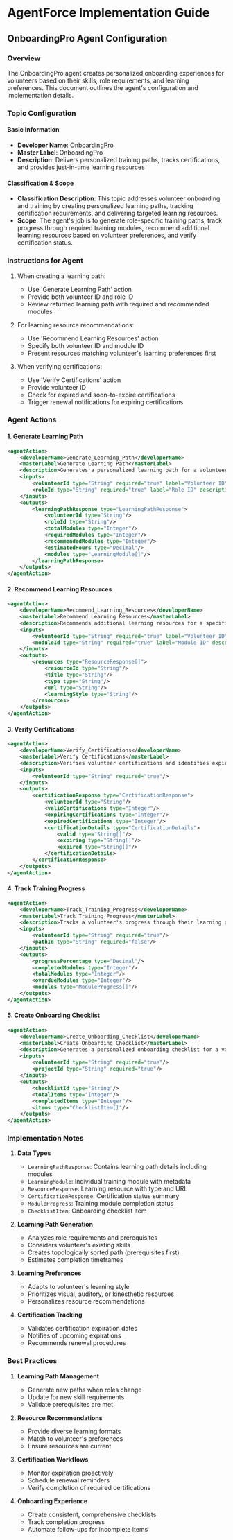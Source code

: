 # AgentForce Implementation Guide

## OnboardingPro Agent Configuration

### Overview
The OnboardingPro agent creates personalized onboarding experiences for volunteers based on their skills, role requirements, and learning preferences. This document outlines the agent's configuration and implementation details.

### Topic Configuration

#### Basic Information
- **Developer Name**: OnboardingPro
- **Master Label**: OnboardingPro
- **Description**: Delivers personalized training paths, tracks certifications, and provides just-in-time learning resources

#### Classification & Scope
- **Classification Description**: This topic addresses volunteer onboarding and training by creating personalized learning paths, tracking certification requirements, and delivering targeted learning resources.
- **Scope**: The agent's job is to generate role-specific training paths, track progress through required training modules, recommend additional learning resources based on volunteer preferences, and verify certification status.

### Instructions for Agent
1. When creating a learning path:
   - Use 'Generate Learning Path' action
   - Provide both volunteer ID and role ID
   - Review returned learning path with required and recommended modules

2. For learning resource recommendations:
   - Use 'Recommend Learning Resources' action
   - Specify both volunteer ID and module ID
   - Present resources matching volunteer's learning preferences first

3. When verifying certifications:
   - Use 'Verify Certifications' action
   - Provide volunteer ID
   - Check for expired and soon-to-expire certifications
   - Trigger renewal notifications for expiring certifications

### Agent Actions

#### 1. Generate Learning Path
```xml
<agentAction>
    <developerName>Generate_Learning_Path</developerName>
    <masterLabel>Generate Learning Path</masterLabel>
    <description>Generates a personalized learning path for a volunteer based on their role</description>
    <inputs>
        <volunteerId type="String" required="true" label="Volunteer ID" description="ID of the volunteer"/>
        <roleId type="String" required="true" label="Role ID" description="ID of the role"/>
    </inputs>
    <outputs>
        <learningPathResponse type="LearningPathResponse">
            <volunteerId type="String"/>
            <roleId type="String"/>
            <totalModules type="Integer"/>
            <requiredModules type="Integer"/>
            <recommendedModules type="Integer"/>
            <estimatedHours type="Decimal"/>
            <modules type="LearningModule[]"/>
        </learningPathResponse>
    </outputs>
</agentAction>
```

#### 2. Recommend Learning Resources
```xml
<agentAction>
    <developerName>Recommend_Learning_Resources</developerName>
    <masterLabel>Recommend Learning Resources</masterLabel>
    <description>Recommends additional learning resources for a specific module</description>
    <inputs>
        <volunteerId type="String" required="true" label="Volunteer ID" description="ID of the volunteer"/>
        <moduleId type="String" required="true" label="Module ID" description="ID of the training module"/>
    </inputs>
    <outputs>
        <resources type="ResourceResponse[]">
            <resourceId type="String"/>
            <title type="String"/>
            <type type="String"/>
            <url type="String"/>
            <learningStyle type="String"/>
        </resources>
    </outputs>
</agentAction>
```

#### 3. Verify Certifications
```xml
<agentAction>
    <developerName>Verify_Certifications</developerName>
    <masterLabel>Verify Certifications</masterLabel>
    <description>Verifies volunteer certifications and identifies expiring ones</description>
    <inputs>
        <volunteerId type="String" required="true"/>
    </inputs>
    <outputs>
        <certificationResponse type="CertificationResponse">
            <volunteerId type="String"/>
            <validCertifications type="Integer"/>
            <expiringCertifications type="Integer"/>
            <expiredCertifications type="Integer"/>
            <certificationDetails type="CertificationDetails">
                <valid type="String[]"/>
                <expiring type="String[]"/>
                <expired type="String[]"/>
            </certificationDetails>
        </certificationResponse>
    </outputs>
</agentAction>
```

#### 4. Track Training Progress
```xml
<agentAction>
    <developerName>Track_Training_Progress</developerName>
    <masterLabel>Track Training Progress</masterLabel>
    <description>Tracks a volunteer's progress through their learning path</description>
    <inputs>
        <volunteerId type="String" required="true"/>
        <pathId type="String" required="false"/>
    </inputs>
    <outputs>
        <progressPercentage type="Decimal"/>
        <completedModules type="Integer"/>
        <totalModules type="Integer"/>
        <overdueModules type="Integer"/>
        <modules type="ModuleProgress[]"/>
    </outputs>
</agentAction>
```

#### 5. Create Onboarding Checklist
```xml
<agentAction>
    <developerName>Create_Onboarding_Checklist</developerName>
    <masterLabel>Create Onboarding Checklist</masterLabel>
    <description>Generates a personalized onboarding checklist for a volunteer-project assignment</description>
    <inputs>
        <volunteerId type="String" required="true"/>
        <projectId type="String" required="true"/>
    </inputs>
    <outputs>
        <checklistId type="String"/>
        <totalItems type="Integer"/>
        <completedItems type="Integer"/>
        <items type="ChecklistItem[]"/>
    </outputs>
</agentAction>
```

### Implementation Notes

1. **Data Types**
   - `LearningPathResponse`: Contains learning path details including modules
   - `LearningModule`: Individual training module with metadata
   - `ResourceResponse`: Learning resource with type and URL
   - `CertificationResponse`: Certification status summary
   - `ModuleProgress`: Training module completion status
   - `ChecklistItem`: Onboarding checklist item

2. **Learning Path Generation**
   - Analyzes role requirements and prerequisites
   - Considers volunteer's existing skills
   - Creates topologically sorted path (prerequisites first)
   - Estimates completion timeframes

3. **Learning Preferences**
   - Adapts to volunteer's learning style
   - Prioritizes visual, auditory, or kinesthetic resources
   - Personalizes resource recommendations

4. **Certification Tracking**
   - Validates certification expiration dates
   - Notifies of upcoming expirations
   - Recommends renewal procedures

### Best Practices

1. **Learning Path Management**
   - Generate new paths when roles change
   - Update for new skill requirements
   - Validate prerequisites are met

2. **Resource Recommendations**
   - Provide diverse learning formats
   - Match to volunteer's preferences
   - Ensure resources are current

3. **Certification Workflows**
   - Monitor expiration proactively
   - Schedule renewal reminders 
   - Verify completion of required certifications

4. **Onboarding Experience**
   - Create consistent, comprehensive checklists
   - Track completion progress
   - Automate follow-ups for incomplete items